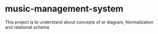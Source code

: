# music-management-system
This project is to understand about concepts of er diagram, Normalization and relational schema
